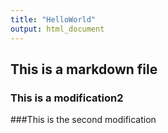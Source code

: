 ```yaml
---
title: "HelloWorld"
output: html_document
---
```


## This is a markdown file

### This is a modification2

###This is the second modification
